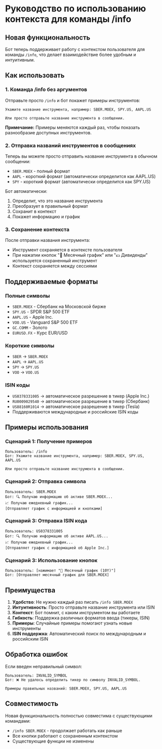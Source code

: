 # Руководство по использованию контекста для команды /info

## Новая функциональность

Бот теперь поддерживает работу с контекстом пользователя для команды `/info`, что делает взаимодействие более удобным и интуитивным.

## Как использовать

### 1. Команда /info без аргументов

Отправьте просто `/info` и бот покажет примеры инструментов:

```
Укажите название инструмента, например: SBER.MOEX, SPY.US, AAPL.US

Или просто отправьте название инструмента в сообщении.
```

**Примечание:** Примеры меняются каждый раз, чтобы показать разнообразие доступных инструментов.

### 2. Отправка названий инструментов в сообщениях

Теперь вы можете просто отправить название инструмента в обычном сообщении:

- `SBER.MOEX` - полный формат
- `AAPL` - короткий формат (автоматически определится как AAPL.US)
- `SPY` - короткий формат (автоматически определится как SPY.US)

Бот автоматически:
1. Определит, что это название инструмента
2. Преобразует в правильный формат
3. Сохранит в контекст
4. Покажет информацию и график

### 3. Сохранение контекста

После отправки названия инструмента:
- Инструмент сохраняется в контексте пользователя
- При нажатии кнопок "📅 Месячный график" или "💵 Дивиденды" используется сохраненный инструмент
- Контекст сохраняется между сессиями

## Поддерживаемые форматы

### Полные символы
- `SBER.MOEX` - Сбербанк на Московской бирже
- `SPY.US` - SPDR S&P 500 ETF
- `AAPL.US` - Apple Inc.
- `VOO.US` - Vanguard S&P 500 ETF
- `GC.COMM` - Золото
- `EURUSD.FX` - Курс EUR/USD

### Короткие символы
- `SBER` → `SBER.MOEX`
- `AAPL` → `AAPL.US`
- `SPY` → `SPY.US`
- `VOO` → `VOO.US`

### ISIN коды
- `US0378331005` → автоматическое разрешение в тикер (Apple Inc.)
- `RU0009029540` → автоматическое разрешение в тикер (Сбербанк)
- `US88160R1014` → автоматическое разрешение в тикер (Tesla)
- Поддерживаются международные и российские ISIN коды

## Примеры использования

### Сценарий 1: Получение примеров
```
Пользователь: /info
Бот: Укажите название инструмента, например: SBER.MOEX, SPY.US, AAPL.US

Или просто отправьте название инструмента в сообщении.
```

### Сценарий 2: Отправка символа
```
Пользователь: SBER.MOEX
Бот: 🔍 Получаю информацию об активе SBER.MOEX...
📈 Получаю ежедневный график...
[Отправляет график с информацией и кнопками]
```

### Сценарий 3: Отправка ISIN кода
```
Пользователь: US0378331005
Бот: 🔍 Получаю информацию об активе AAPL.US...
📈 Получаю ежедневный график...
[Отправляет график с информацией об Apple Inc.]
```

### Сценарий 3: Использование кнопок
```
Пользователь: [нажимает "📅 Месячный график (10Y)"]
Бот: [Отправляет месячный график для SBER.MOEX]
```

## Преимущества

1. **Удобство**: Не нужно каждый раз писать `/info SBER.MOEX`
2. **Интуитивность**: Просто отправьте название инструмента или ISIN
3. **Контекст**: Бот помнит, с каким инструментом вы работаете
4. **Гибкость**: Поддержка различных форматов ввода (тикеры, ISIN)
5. **Примеры**: Случайные примеры помогают узнать новые инструменты
6. **ISIN поддержка**: Автоматический поиск по международным и российским ISIN

## Обработка ошибок

Если введен неправильный символ:
```
Пользователь: INVALID_SYMBOL
Бот: ❌ Не удалось определить тикер по символу INVALID_SYMBOL.

Примеры правильных названий: SBER.MOEX, SPY.US, AAPL.US
```

## Совместимость

Новая функциональность полностью совместима с существующими командами:
- `/info SBER.MOEX` - продолжает работать как раньше
- Все кнопки работают с сохраненным контекстом
- Существующие функции не изменены
